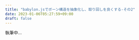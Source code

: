 ```yaml
---
title: "babylon.jsでボーン構造を抽象化し、取り回しを良くする-その2"
date: 2023-01-06T05:27:59+09:00
draft: false
---
```


執筆中...